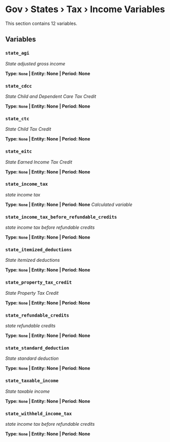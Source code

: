 # Gov › States › Tax › Income Variables

This section contains 12 variables.

## Variables

### `state_agi`
*State adjusted gross income*

**Type: `None` | Entity: None | Period: None**

### `state_cdcc`
*State Child and Dependent Care Tax Credit*

**Type: `None` | Entity: None | Period: None**

### `state_ctc`
*State Child Tax Credit*

**Type: `None` | Entity: None | Period: None**

### `state_eitc`
*State Earned Income Tax Credit*

**Type: `None` | Entity: None | Period: None**

### `state_income_tax`
*state income tax*

**Type: `None` | Entity: None | Period: None**
*Calculated variable*

### `state_income_tax_before_refundable_credits`
*state income tax before refundable credits*

**Type: `None` | Entity: None | Period: None**

### `state_itemized_deductions`
*State itemized deductions*

**Type: `None` | Entity: None | Period: None**

### `state_property_tax_credit`
*State Property Tax Credit*

**Type: `None` | Entity: None | Period: None**

### `state_refundable_credits`
*state refundable credits*

**Type: `None` | Entity: None | Period: None**

### `state_standard_deduction`
*State standard deduction*

**Type: `None` | Entity: None | Period: None**

### `state_taxable_income`
*State taxable income*

**Type: `None` | Entity: None | Period: None**

### `state_withheld_income_tax`
*state income tax before refundable credits*

**Type: `None` | Entity: None | Period: None**
